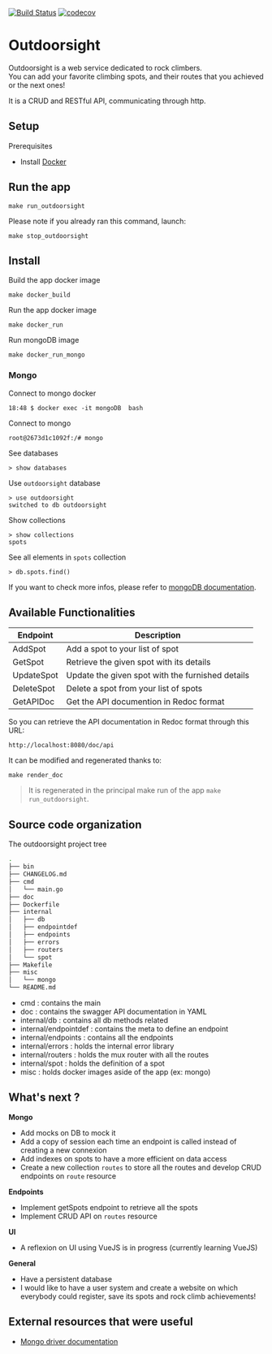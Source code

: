 [![Build Status](https://travis-ci.com/doniacld/outdoorsight.svg?token=izzKU5X6FkS6FPGKshop&branch=init-structure)](https://travis-ci.com/doniacld/outdoorsighty)
[![codecov](https://codecov.io/gh/doniacld/outdoorsight/branch/master/graph/badge.svg?token=G8F353D8BW)](https://codecov.io/gh/doniacld/outdoorsight)


# Outdoorsight

Outdoorsight is a web service dedicated to rock climbers.  
You can add your favorite climbing spots, and their routes that you achieved or the next ones! 

It is a CRUD and RESTful API, communicating through http.

## Setup

Prerequisites

- Install [Docker](https://docs.docker.com/get-docker/)

## Run the app

    make run_outdoorsight 

Please note if you already ran this command, launch:
    
    make stop_outdoorsight

## Install

Build the app docker image

    make docker_build

Run the app docker image

    make docker_run

Run mongoDB image

    make docker_run_mongo

### Mongo

Connect to mongo docker

    18:48 $ docker exec -it mongoDB  bash

Connect to mongo

    root@2673d1c1092f:/# mongo

See databases

    > show databases

Use `outdoorsight` database

    > use outdoorsight
    switched to db outdoorsight

Show collections 

    > show collections
    spots

See all elements in `spots` collection

    > db.spots.find()

If you want to check more infos, please refer to [mongoDB documentation](https://docs.mongodb.com/manual).

## Available Functionalities

| Endpoint    | Description                                       |
|-------------|---------------------------------------------------|
| AddSpot     | Add a spot to your list of spot                   |
| GetSpot     | Retrieve the given spot with its details          |
| UpdateSpot  | Update the given spot with the furnished details  |
| DeleteSpot  | Delete a spot from your list of spots             |
| GetAPIDoc   | Get the API documention in Redoc format           |


So you can retrieve the API documentation in Redoc format through this URL:

    http://localhost:8080/doc/api

It can be modified and regenerated thanks to:

    make render_doc

> It is regenerated in the principal make run of the app `make run_outdoorsight`.

## Source code organization

The outdoorsight project tree

```bash
.
├── bin
├── CHANGELOG.md
├── cmd
│   └── main.go
├── doc
├── Dockerfile
├── internal
│   ├── db
│   ├── endpointdef
│   ├── endpoints
│   ├── errors
│   ├── routers
│   └── spot
├── Makefile
├── misc
│   └── mongo
└── README.md
```

* cmd : contains the main
* doc : contains the swagger API documentation in YAML
* internal/db : contains all db methods related
* internal/endpointdef : contains the meta to define an endpoint
* internal/endpoints : contains all the endpoints
* internal/errors : holds the internal error library
* internal/routers : holds the mux router with all the routes
* internal/spot : holds the definition of a spot
* misc : holds docker images aside of the app (ex: mongo)

## What's next ?

**Mongo**
* Add mocks on DB to mock it
* Add a copy of session each time an endpoint is called instead of creating a new connexion
* Add indexes on spots to have a more efficient on data access
* Create a new collection `routes` to store all the routes and develop CRUD endpoints on `route` resource

**Endpoints**
* Implement getSpots endpoint to retrieve all the spots
* Implement CRUD API on `routes` resource

**UI**
* A reflexion on UI using VueJS is in progress (currently learning VueJS)

**General**
* Have a persistent database 
* I would like to have a user system and create a website on which everybody could register, save its spots and rock climb achievements!

## External resources that were useful

- [Mongo driver documentation](https://godoc.org/go.mongodb.org/mongo-driver/mongo)

